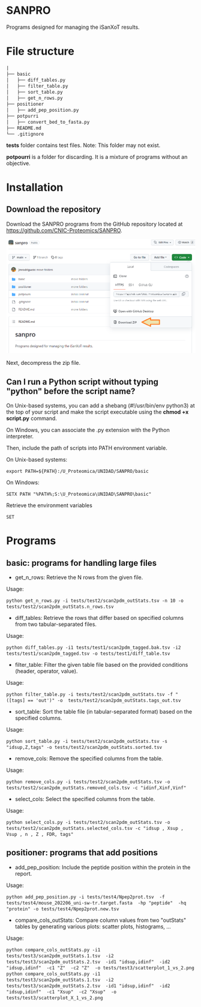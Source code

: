 # SANPRO

Programs designed for managing the iSanXoT results.


# File structure
```
|
├── basic
│   ├── diff_tables.py
│   ├── filter_table.py
│   ├── sort_table.py
│   ├── get_n_rows.py
├── positioner
│   ├── add_pep_position.py
├── potpurri
│   ├── convert_bed_to_fasta.py
├── README.md
└── .gitignore
```

**tests** folder contains test files. Note: This folder may not exist.

**potpourri** is a folder for discarding. It is a mixture of programs without an objective.


# Installation

## Download the repository

Download the SANPRO programs from the GitHub repository located at 
<br/><a href='https://github.com/CNIC-Proteomics/SANPRO'>https://github.com/CNIC-Proteomics/SANPRO</a>.

<img src='docs/github_sanpro_1.png'/>

Next, decompress the zip file.


## Can I run a Python script without typing "python" before the script name?

On Unix-based systems, you can add a shebang (#!/usr/bin/env python3) at the top of your script and make the script executable using the **chmod +x script.py** command.

On Windows, you can associate the .py extension with the Python interpreter.

Then, include the path of scripts into PATH environment variable.

On Unix-based systems:
```
export PATH=${PATH}:/U_Proteomica/UNIDAD/SANPRO/basic
```

On Windows:
```
SETX PATH "%PATH%;S:\U_Proteomica\UNIDAD\SANPRO\basic"
```

Retrieve the environment variables
```
SET
```

# Programs

## basic: programs for handling large files

* get_n_rows: Retrieve the N rows from the given file.

Usage:
```
python get_n_rows.py -i tests/test2/scan2pdm_outStats.tsv -n 10 -o tests/test2/scan2pdm_outStats.n_rows.tsv
```

* diff_tables: Retrieve the rows that differ based on specified columns from two tabular-separated files.

Usage:
```
python diff_tables.py -i1 tests/test1/scan2pdm_tagged.bak.tsv -i2 tests/test1/scan2pdm_tagged.tsv -o tests/test1/diff_table.tsv
```

* filter_table: Filter the given table file based on the provided conditions (header, operator, value).

Usage:
```
python filter_table.py -i tests/test2/scan2pdm_outStats.tsv -f "([tags] == 'out')" -o  tests/test2/scan2pdm_outStats.tags_out.tsv
```

* sort_table: Sort the table file (in tabular-separated format) based on the specified columns.

Usage:
```
python sort_table.py -i tests/test2/scan2pdm_outStats.tsv -s "idsup,Z,tags" -o tests/test2/scan2pdm_outStats.sorted.tsv
```

* remove_cols: Remove the specified columns from the table.

Usage:
```
python remove_cols.py -i tests/test2/scan2pdm_outStats.tsv -o tests/test2/scan2pdm_outStats.removed_cols.tsv -c "idinf,Xinf,Vinf"
```

* select_cols: Select the specified columns from the table.

Usage:
```
python select_cols.py -i tests/test2/scan2pdm_outStats.tsv -o tests/test2/scan2pdm_outStats.selected_cols.tsv -c "idsup , Xsup , Vsup , n , Z , FDR, tags"
```



## positioner: programs that add positions

* add_pep_position: Include the peptide position within the protein in the report.

Usage:
```
python add_pep_position.py -i tests/test4/Npep2prot.tsv  -f tests/test4/mouse_202206_uni-sw-tr.target.fasta  -hp "peptide"  -hq "protein" -o tests/test4/Npep2prot.new.tsv
```

* compare_cols_outStats: Compare column values from two "outStats" tables by generating various plots: scatter plots, histograms, ...

Usage:
```
python compare_cols_outStats.py -i1 tests/test3/scan2pdm_outStats.1.tsv  -i2 tests/test3/scan2pdm_outStats.2.tsv  -id1 "idsup,idinf"  -id2 "idsup,idinf"  -c1 "Z"  -c2 "Z"  -o tests/test3/scatterplot_1_vs_2.png
python compare_cols_outStats.py -i1 tests/test3/scan2pdm_outStats.1.tsv  -i2 tests/test3/scan2pdm_outStats.2.tsv  -id1 "idsup,idinf"  -id2 "idsup,idinf"  -c1 "Xsup"  -c2 "Xsup"  -o tests/test3/scatterplot_X_1_vs_2.png
```


